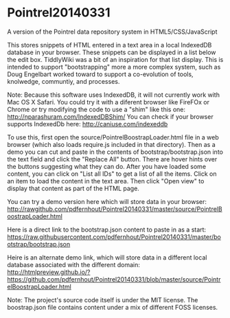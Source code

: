 Pointrel20140331
================

A version of the Pointrel data repository system in HTML5/CSS/JavaScript

This stores snippets of HTML entered in a text area in a local IndexedDB database in your browser. These snippets can be displayed in a list below the edit box. TiddlyWiki was a bit of an inspiration for that list display. This is intended to support "bootstrapping" more a more complex system, such as Doug Engelbart worked toward to support a co-evolution of tools, knolwedge, communtiy, and processes.

Note: Because this software uses IndexedDB, it will not currently work with Mac OS X Safari. You could try it with a diferent browser like FireFOx or Chrome or try modifying the code to use a "shim" like this one: http://nparashuram.com/IndexedDBShim/
You can check if your browser supports IndexedDb here: http://caniuse.com/indexeddb

To use this, first open the source/PointrelBoostrapLoader.html file in a web browser (which also loads require.js included in that directory). Then as a demo you can cut and paste in the contents of bootstrap/bootstrap.json into the text field and click the "Replace All" button. There are hover hints over the buttons suggesting what they can do. After you have loaded some content, you can click on "List all IDs" to get a list of all the items. Click on an item to load the content in the text area. Then click "Open view" to display that content as part of the HTML page.

You can try a demo version here which will store data in your browser:
http://rawgithub.com/pdfernhout/Pointrel20140331/master/source/PointrelBoostrapLoader.html

Here is a direct link to the bootstrap.json content to paste in as a start:
https://raw.githubusercontent.com/pdfernhout/Pointrel20140331/master/bootstrap/bootstrap.json

Heire is an alternate demo link, which will store data in a different local database associated with the different domain:
http://htmlpreview.github.io/?https://github.com/pdfernhout/Pointrel20140331/blob/master/source/PointrelBoostrapLoader.html

Note:
The project's source code itself is under the MIT license.
The boostrap.json file contains content under a mix of different FOSS licenses.
